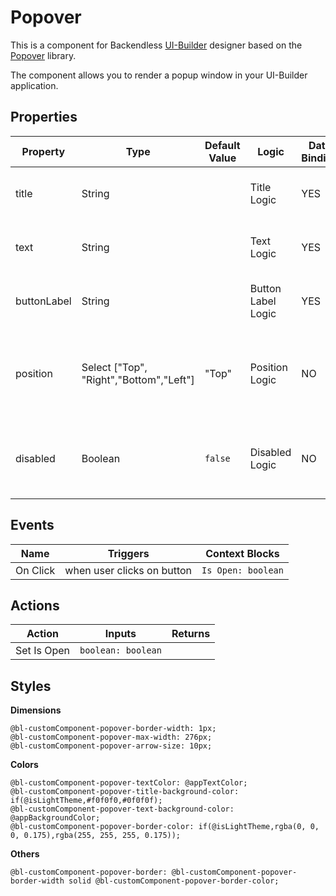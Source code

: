 # Popover

This is a component for Backendless [UI-Builder](https://backendless.com/developers/#ui-builder) designer based on the [Popover](https://react-bootstrap.github.io/components/overlays/#popovers) library.

The component allows you to render a popup window in your UI-Builder application.

## Properties

| Property    | Type                                    | Default Value | Logic              | Data Binding | UI Setting | Description                                                            |
|-------------|-----------------------------------------|---------------|--------------------|--------------|------------|------------------------------------------------------------------------|
| title       | String                                  |               | Title Logic        | YES          | YES        | Allows to determine the title of popover                               |
| text        | String                                  |               | Text Logic         | YES          | YES        | Allows to determine the text of popover                                |
| buttonLabel | String                                  |               | Button Label Logic | YES          | YES        | Allows to determine the label of button                                |
| position    | Select ["Top", "Right","Bottom","Left"] | "Top"         | Position Logic     | NO           | YES        | Allows to determine the position of the popover relative to the button |
| disabled    | Boolean                                 | `false`       | Disabled Logic     | NO           | YES        | Allows determining whether a button is disabled or not                 |

## Events

| Name     | Triggers                   | Context Blocks     |
|----------|----------------------------|--------------------|
| On Click | when user clicks on button | `Is Open: boolean` |

## Actions

| Action      | Inputs             | Returns |
|-------------|--------------------|---------|
| Set Is Open | `boolean: boolean` |         |

## Styles

**Dimensions**
```
@bl-customComponent-popover-border-width: 1px;
@bl-customComponent-popover-max-width: 276px;
@bl-customComponent-popover-arrow-size: 10px;
```

**Colors**
```
@bl-customComponent-popover-textColor: @appTextColor;
@bl-customComponent-popover-title-background-color: if(@isLightTheme,#f0f0f0,#0f0f0f);
@bl-customComponent-popover-text-background-color: @appBackgroundColor;
@bl-customComponent-popover-border-color: if(@isLightTheme,rgba(0, 0, 0, 0.175),rgba(255, 255, 255, 0.175));
```

**Others**
```
@bl-customComponent-popover-border: @bl-customComponent-popover-border-width solid @bl-customComponent-popover-border-color;
```
